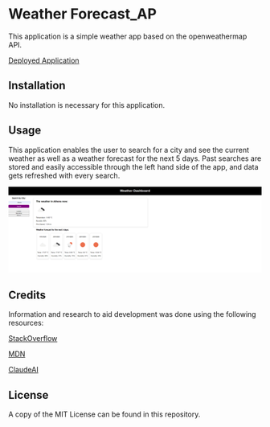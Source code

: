 # Weather Forecast_AP

This application is a simple weather app based on the openweathermap API.

​[Deployed Application](https://lxpap.github.io/Weather_AP)

## Installation

No installation is necessary for this application.

## Usage

This application enables the user to search for a city and see the current weather as well as a weather forecast for the next 5 days. Past searches are stored and easily accessible through the left hand side of the app, and data gets refreshed with every search.

   
![Application Screenshot](./assets/images/screenshot.PNG)
   

## Credits

Information and research to aid development was done using the following resources:

[StackOverflow](https://stackoverflow.com/)

[MDN](https://developer.mozilla.org/en-US/)

[ClaudeAI](https://claude.ai/)


## License

A copy of the MIT License can be found in this repository.
